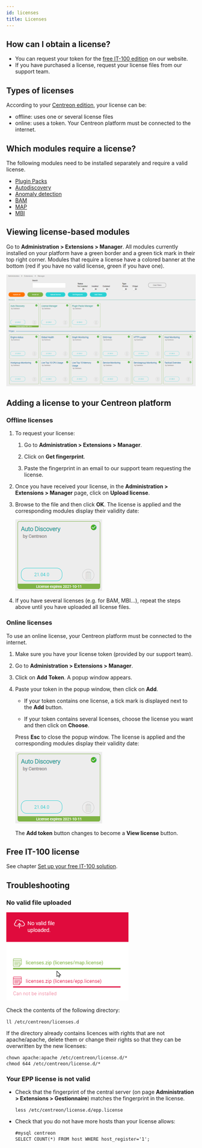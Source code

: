 ```yaml
---
id: licenses
title: Licenses
---
```


## How can I obtain a license?

* You can request your token for the [free IT-100 edition](../getting-started/IT100.html) on our website.
* If you have purchased a license, request your license files from our support team.

## Types of licenses

According to your [Centreon edition](https://www.centreon.com/en/editions/), your license can be:
- offline: uses one or several license files
- online: uses a token. Your Centreon platform must be connected to the internet.

## Which modules require a license?

The following modules need to be installed separately and require a valid license.

- [Plugin Packs](https://docs.centreon.com/current/en/monitoring/pluginpacks.html#installation)
- [Autodiscovery](https://docs.centreon.com/current/en/monitoring/discovery/installation.html)
- [Anomaly detection](https://docs.centreon.com/current/en/monitoring/anomaly-detection.html)
- [BAM](https://docs.centreon.com/current/en/service-mapping/install.html)
- [MAP](https://docs.centreon.com/current/en/graph-views/install.html)
- [MBI](https://docs.centreon.com/current/en/reporting/introduction.html)

## Viewing license-based modules

Go to **Administration > Extensions > Manager**. All modules currently installed on your platform have a green border and a green tick mark in their top right corner. Modules that require a license have a colored banner at the bottom (red if you have no valid license, green if you have one).

![image](../assets/administration/licenses.png)

## Adding a license to your Centreon platform

### Offline licenses

1. To request your license:

    1. Go to **Administration > Extensions > Manager**.

    2. Click on **Get fingerprint**.

    3. Paste the fingerprint in an email to our support team requesting the license.

2. Once you have received your license, in the **Administration > Extensions > Manager** page, click on **Upload license**.

5. Browse to the file and then click **OK**. The license is applied and the corresponding modules display their validity date:
    
    ![image](../assets/administration/license_valid.png)

6. If you have several licenses (e.g. for BAM, MBI...), repeat the steps above until you have uploaded all license files.

### Online licenses

To use an online license, your Centreon platform must be connected to the internet.

1. Make sure you have your license token (provided by our support team).

2. Go to **Administration > Extensions > Manager**.

3. Click on **Add Token**. A popup window appears.

4. Paste your token in the popup window, then click on **Add**.

    - If your token contains one license, a tick mark is displayed next to the **Add** button.

    - If your token contains several licenses, choose the license you want and then click on **Choose**. 

    Press **Esc** to close the popup window. The license is applied and the corresponding modules display their validity date:
    
    ![image](../assets/administration/license_valid.png)

    The **Add token** button changes to become a **View license** button.

## Free IT-100 license

See chapter [Set up your free IT-100 solution](https://docs.centreon.com/current/en/getting-started/IT100.html).

## Troubleshooting

### No valid file uploaded

![image](../assets/administration/license_not_valid.png)

Check the contents of the following directory:

```
ll /etc/centreon/licenses.d
```

If the directory already contains licences with rights that are not apache/apache, delete them or change their rights so that they can be overwritten by the new licenses:

```
chown apache:apache /etc/centreon/license.d/*
chmod 644 /etc/centreon/license.d/*
```

### Your EPP license is not valid

* Check that the fingerprint of the central server (on page **Administration > Extensions > Gestionnaire**) matches the fingerprint in the license.

    ```
    less /etc/centreon/license.d/epp.license
    ```

* Check that you do not have more hosts than your license allows:

    ```
    #mysql centreon
    SELECT COUNT(*) FROM host WHERE host_register='1';
    ```